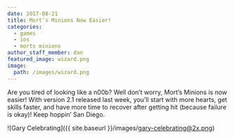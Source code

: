 ```yaml
---
date: 2017-08-21
title: Mort’s Minions Now Easier!
categories:
  - games
  - ios
  - morts minions
author_staff_member: dan
featured_image: wizard.png
image:
  path: /images/wizard.png
---
```


Are you tired of looking like a n00b? Well don’t worry, Mort’s Minions is now easier! With version 2.1 released last week, you’ll start with more hearts, get skills faster, and have more time to recover after getting hit (because failure is okay)! Keep hoppin’ San Diego.

![Gary Celebrating]({{ site.baseurl }}/images/gary-celebrating@2x.png)

